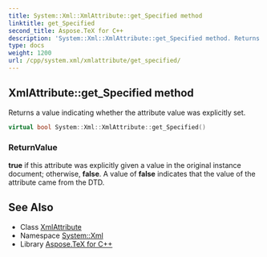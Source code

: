 ```yaml
---
title: System::Xml::XmlAttribute::get_Specified method
linktitle: get_Specified
second_title: Aspose.TeX for C++
description: 'System::Xml::XmlAttribute::get_Specified method. Returns a value indicating whether the attribute value was explicitly set in C++.'
type: docs
weight: 1200
url: /cpp/system.xml/xmlattribute/get_specified/
---
```

## XmlAttribute::get_Specified method


Returns a value indicating whether the attribute value was explicitly set.

```cpp
virtual bool System::Xml::XmlAttribute::get_Specified()
```


### ReturnValue

**true** if this attribute was explicitly given a value in the original instance document; otherwise, **false**. A value of **false** indicates that the value of the attribute came from the DTD.

## See Also

* Class [XmlAttribute](../)
* Namespace [System::Xml](../../)
* Library [Aspose.TeX for C++](../../../)

